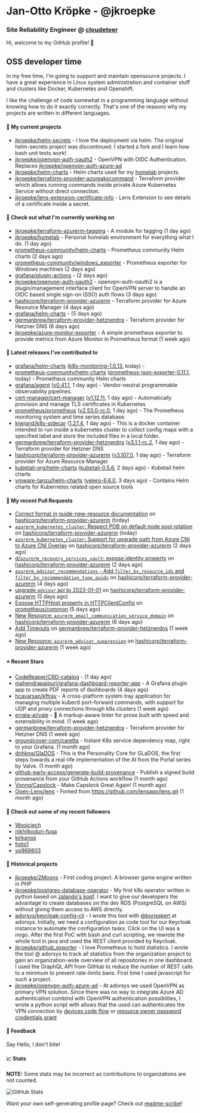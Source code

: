 # Jan-Otto Kröpke - @jkroepke
### Site Reliability Engineer @ [cloudeteer](https://cloudeteer.de/)

Hi, welcome to my GitHub profile! 👋

## OSS developer time
In my free time, I'm going to support and maintain opensource projects. I have a great experience in Linux system administration and container stuff and clusters like Docker, Kubernetes and Openshift.

I like the challenge of code somewhat in a programming language without knowing how to do it exactly correctly. That's one of the reasons why my projects are written in different languages.

#### 🌱 My current projects
- [jkroepke/helm-secrets](https://github.com/jkroepke/helm-secrets) - I love the deployment via helm. The original helm-secrets project was discontinued. I started a fork and I learn how bash unit tests work!
- [jkroepke/openvpn-auth-oauth2](https://github.com/jkroepke/openvpn-auth-oauth2) - OpenVPN with OIDC Authentication. Replaces  [jkroepke/openvpn-auth-azure-ad](https://github.com/jkroepke/openvpn-auth-azure-ad) 
- [jkroepke/helm-charts](https://github.com/jkroepke/helm-charts) - Helm charts used for my [homelab](https://github.com/jkroepke/homelab) projects.
- [jkroepke/terraform-provider-azureakscommand](https://github.com/jkroepke/terraform-provider-azureakscommand) - Terraform provider which allows running commands inside private Azure Kubernetes Service without direct connection.
- [jkroepke/lens-extension-certificate-info](https://github.com/jkroepke/lens-extension-certificate-info) - Lens Extension to see details of a certificate inside a secret.

#### 👷 Check out what I'm currently working on

- [jkroepke/terraform-azurerm-tagging](https://github.com/jkroepke/terraform-azurerm-tagging) - A module for tagging (1 day ago)
- [jkroepke/homelab](https://github.com/jkroepke/homelab) - Personal homelab environment for everything what I do. (1 day ago)
- [prometheus-community/helm-charts](https://github.com/prometheus-community/helm-charts) - Prometheus community Helm charts (2 days ago)
- [prometheus-community/windows_exporter](https://github.com/prometheus-community/windows_exporter) - Prometheus exporter for Windows machines (2 days ago)
- [grafana/plugin-actions](https://github.com/grafana/plugin-actions) -  (2 days ago)
- [jkroepke/openvpn-auth-oauth2](https://github.com/jkroepke/openvpn-auth-oauth2) - openvpn-auth-oauth2 is a plugin/management interface client for OpenVPN server to handle an OIDC based single sign-on (SSO) auth flows (3 days ago)
- [hashicorp/terraform-provider-azurerm](https://github.com/hashicorp/terraform-provider-azurerm) - Terraform provider for Azure Resource Manager (4 days ago)
- [grafana/helm-charts](https://github.com/grafana/helm-charts) -  (5 days ago)
- [germanbrew/terraform-provider-hetznerdns](https://github.com/germanbrew/terraform-provider-hetznerdns) - Terraform provider for Hetzner DNS (6 days ago)
- [jkroepke/azure-monitor-exporter](https://github.com/jkroepke/azure-monitor-exporter) - A simple prometheus exporter to provide metrics from Azure Monitor in Prometheus format (1 week ago)

#### 🔭 Latest releases I've contributed to

- [grafana/helm-charts](https://github.com/grafana/helm-charts) ([k8s-monitoring-1.0.13](https://github.com/grafana/helm-charts/releases/tag/k8s-monitoring-1.0.13), today) - 
- [prometheus-community/helm-charts](https://github.com/prometheus-community/helm-charts) ([prometheus-json-exporter-0.11.1](https://github.com/prometheus-community/helm-charts/releases/tag/prometheus-json-exporter-0.11.1), today) - Prometheus community Helm charts
- [grafana/agent](https://github.com/grafana/agent) ([v0.41.1](https://github.com/grafana/agent/releases/tag/v0.41.1), 1 day ago) - Vendor-neutral programmable observability pipelines.
- [cert-manager/cert-manager](https://github.com/cert-manager/cert-manager) ([v1.12.11](https://github.com/cert-manager/cert-manager/releases/tag/v1.12.11), 1 day ago) - Automatically provision and manage TLS certificates in Kubernetes
- [prometheus/prometheus](https://github.com/prometheus/prometheus) ([v2.53.0-rc.0](https://github.com/prometheus/prometheus/releases/tag/v2.53.0-rc.0), 1 day ago) - The Prometheus monitoring system and time series database.
- [kiwigrid/k8s-sidecar](https://github.com/kiwigrid/k8s-sidecar) ([1.27.4](https://github.com/kiwigrid/k8s-sidecar/releases/tag/1.27.4), 1 day ago) - This is a docker container intended to run inside a kubernetes cluster to collect config maps with a specified label and store the included files in a local folder.
- [germanbrew/terraform-provider-hetznerdns](https://github.com/germanbrew/terraform-provider-hetznerdns) ([v3.1.1-rc.2](https://github.com/germanbrew/terraform-provider-hetznerdns/releases/tag/v3.1.1-rc.2), 1 day ago) - Terraform provider for Hetzner DNS
- [hashicorp/terraform-provider-azurerm](https://github.com/hashicorp/terraform-provider-azurerm) ([v3.107.0](https://github.com/hashicorp/terraform-provider-azurerm/releases/tag/v3.107.0), 1 day ago) - Terraform provider for Azure Resource Manager
- [kubetail-org/helm-charts](https://github.com/kubetail-org/helm-charts) ([kubetail-0.5.6](https://github.com/kubetail-org/helm-charts/releases/tag/kubetail-0.5.6), 2 days ago) - Kubetail helm charts
- [vmware-tanzu/helm-charts](https://github.com/vmware-tanzu/helm-charts) ([velero-6.6.0](https://github.com/vmware-tanzu/helm-charts/releases/tag/velero-6.6.0), 3 days ago) - Contains Helm charts for Kubernetes related open source tools

#### 🔨 My recent Pull Requests

- [Correct format in guide-new-resource documentation](https://github.com/hashicorp/terraform-provider-azurerm/pull/26275) on [hashicorp/terraform-provider-azurerm](https://github.com/hashicorp/terraform-provider-azurerm) (today)
- [`azurerm_kubernetes_cluster`: Respect PDB on default node pool rotation](https://github.com/hashicorp/terraform-provider-azurerm/pull/26274) on [hashicorp/terraform-provider-azurerm](https://github.com/hashicorp/terraform-provider-azurerm) (today)
- [`azurerm_kubernetes_cluster`: Support for upgrade path from Azure CNI to Azure CNI Overlay](https://github.com/hashicorp/terraform-provider-azurerm/pull/26260) on [hashicorp/terraform-provider-azurerm](https://github.com/hashicorp/terraform-provider-azurerm) (2 days ago)
- [d/`azurerm_recovery_services_vault`: expose identity property](https://github.com/hashicorp/terraform-provider-azurerm/pull/26254) on [hashicorp/terraform-provider-azurerm](https://github.com/hashicorp/terraform-provider-azurerm) (2 days ago)
- [`azurerm_advisor_recommendations` - Add `filter_by_resource_ids` and `filter_by_recommendation_type_guids`](https://github.com/hashicorp/terraform-provider-azurerm/pull/26220) on [hashicorp/terraform-provider-azurerm](https://github.com/hashicorp/terraform-provider-azurerm) (4 days ago)
- [upgrade `advisor` api to 2023-01-01](https://github.com/hashicorp/terraform-provider-azurerm/pull/26205) on [hashicorp/terraform-provider-azurerm](https://github.com/hashicorp/terraform-provider-azurerm) (5 days ago)
- [Expose HTTPHost property in HTTPClientConfig](https://github.com/prometheus/common/pull/645) on [prometheus/common](https://github.com/prometheus/common) (5 days ago)
- [New Resource: `azurerm_email_communication_service_domain`](https://github.com/hashicorp/terraform-provider-azurerm/pull/26179) on [hashicorp/terraform-provider-azurerm](https://github.com/hashicorp/terraform-provider-azurerm) (6 days ago)
- [Add Timeouts](https://github.com/germanbrew/terraform-provider-hetznerdns/pull/70) on [germanbrew/terraform-provider-hetznerdns](https://github.com/germanbrew/terraform-provider-hetznerdns) (1 week ago)
- [New Resource: `azurerm_advisor_suppression`](https://github.com/hashicorp/terraform-provider-azurerm/pull/26177) on [hashicorp/terraform-provider-azurerm](https://github.com/hashicorp/terraform-provider-azurerm) (1 week ago)

#### ⭐ Recent Stars

- [CodeReaper/CRD-catalog](https://github.com/CodeReaper/CRD-catalog) -  (1 day ago)
- [mahendrapaipuri/grafana-dashboard-reporter-app](https://github.com/mahendrapaipuri/grafana-dashboard-reporter-app) - A Grafana plugin app to create PDF reports of dashboards (4 days ago)
- [hcavarsan/kftray](https://github.com/hcavarsan/kftray) - A cross-platform system tray application for managing multiple kubectl port-forward commands, with support for UDP and proxy connections through k8s clusters (1 week ago)
- [errata-ai/vale](https://github.com/errata-ai/vale) - :pencil: A markup-aware linter for prose built with speed and extensibility in mind. (1 week ago)
- [germanbrew/terraform-provider-hetznerdns](https://github.com/germanbrew/terraform-provider-hetznerdns) - Terraform provider for Hetzner DNS (1 week ago)
- [groundcover-com/caretta](https://github.com/groundcover-com/caretta) - Instant K8s service dependency map, right to your Grafana. (1 month ago)
- [dnhkng/GlaDOS](https://github.com/dnhkng/GlaDOS) - This is the Personality Core for GLaDOS, the first steps towards a real-life implementation of the AI from the Portal series by Valve. (1 month ago)
- [github-early-access/generate-build-provenance](https://github.com/github-early-access/generate-build-provenance) - Publish a signed build provenance from your GitHub Actions workflow (1 month ago)
- [Vonng/Capslock](https://github.com/Vonng/Capslock) - Make Capslock Great Again! (1 month ago)
- [Open-Lens/lens](https://github.com/Open-Lens/lens) - Forked from https://github.com/lensapp/lens.git (1 month ago)

#### 👯 Check out some of my recent followers

- [Woojciech](https://github.com/Woojciech)
- [nikhilkoduri-fuga](https://github.com/nikhilkoduri-fuga)
- [kirkanos](https://github.com/kirkanos)
- [fotto1](https://github.com/fotto1)
- [yp969803](https://github.com/yp969803)

#### 📜 Historical projects
- [jkroepke/2Moons](https://github.com/jkroepke/2Moons) - First coding project. A browser game engine written in PHP
- [jkroepke/postgres-database-operator](https://github.com/jkroepke/postgres-database-operator) - My first k8s operator written in python based on [zalando's kopf](https://github.com/zalando-incubator/kopf). I want to give our developers the advantage to create databases on the dev RDS (PostgreSQL on AWS) without giving them access to AWS directly.
- [adorsys/keycloak-config-cli](https://github.com/adorsys/keycloak-config-cli) - I wrote this tool with [@borisskert](https://github.com/borisskert) at adorsys. Initially, we need a configuration as code tool for our Keycloak instance to automate the configuration tasks. Click on the UI was a nogo. After the first PoC with bash and curl scripting, we rewrote the whole tool in java and used the REST client provided by Keycloak.
- [jkroepke/github_exporter](https://github.com/jkroepke/github_exporter) - I love Prometheus to hold statistics. I wrote the tool @ adorsys to track all statistics from the organization project to gain an organization-wide overview of all repositories in one dashboard. I used the GraphQL API from GitHub to reduce the number of REST calls to a minimum to prevent rate-limits bans. First time I used javascript for such a project.
- [jkroepke/openvpn-auth-azure-ad](https://github.com/jkroepke/openvpn-auth-azure-ad) - At adorsys we used OpenVPN as primary VPN solution. Since there was no way to integrate Azure AD authentication combind with OpenVPN authentication possiblities, I wrote a python script with allows that the used can authenticates the VPN connection by [devices code flow](https://docs.microsoft.com/en-us/azure/active-directory/develop/v2-oauth2-device-code) or [resource owner password credentials grant](https://docs.microsoft.com/en-us/azure/active-directory/develop/v2-oauth-ropc)

#### 💬 Feedback

Say Hello, I don't bite!

#### 📈 Stats

**NOTE:** Some stats may be incorrect as contributions to organizations
are not counted.

![GitHub Stats](https://github-readme-stats.vercel.app/api?username=jkroepke&count_private=false&theme=tokyonight&show_icons=true)

Want your own self-generating profile page? Check out [readme-scribe](https://github.com/muesli/readme-scribe)!
